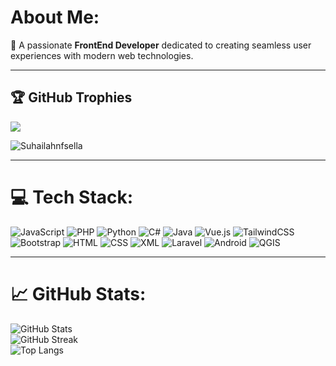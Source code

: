 # About Me:

👋 A passionate **FrontEnd Developer** dedicated to creating seamless user experiences with modern web technologies.

---

## 🏆 GitHub Trophies

![](https://github-profile-trophy.vercel.app/?username=Suhailahnfsella&theme=tokyonight&no-frame=false&no-bg=false&margin-w=4)

<p align="left"> <img src="https://komarev.com/ghpvc/?username=Suhailahnfsella&label=Profile%20views&color=0000FF&style=for-the-badge" alt="Suhailahnfsella" /> </p>

---

# 💻 Tech Stack:
![JavaScript](https://img.shields.io/badge/javascript-%23323330.svg?style=for-the-badge&logo=javascript&logoColor=%23F7DF1E)  ![PHP](https://img.shields.io/badge/php-%23777BB4.svg?style=for-the-badge&logo=php&logoColor=white)  ![Python](https://img.shields.io/badge/python-3670A0?style=for-the-badge&logo=python&logoColor=ffdd54)  ![C#](https://img.shields.io/badge/c%23-%23239120.svg?style=for-the-badge&logo=csharp&logoColor=white)  ![Java](https://img.shields.io/badge/java-%23ED8B00.svg?style=for-the-badge&logo=openjdk&logoColor=white)  ![Vue.js](https://img.shields.io/badge/vuejs-%2335495e.svg?style=for-the-badge&logo=vue-dot-js&logoColor=%234FC08D)  ![TailwindCSS](https://img.shields.io/badge/tailwindcss-%2338B2AC.svg?style=for-the-badge&logo=tailwind-css&logoColor=white)  ![Bootstrap](https://img.shields.io/badge/bootstrap-%23563D7C.svg?style=for-the-badge&logo=bootstrap&logoColor=white)  ![HTML](https://img.shields.io/badge/html5-%23E34F26.svg?style=for-the-badge&logo=html5&logoColor=white)  ![CSS](https://img.shields.io/badge/css3-%231572B6.svg?style=for-the-badge&logo=css3&logoColor=white)  ![XML](https://img.shields.io/badge/xml-%23f0db4f.svg?style=for-the-badge&logo=xml&logoColor=white)  ![Laravel](https://img.shields.io/badge/laravel-%23FF2D20.svg?style=for-the-badge&logo=laravel&logoColor=white)  ![Android](https://img.shields.io/badge/android-%233DDC84.svg?style=for-the-badge&logo=android&logoColor=white)  ![QGIS](https://img.shields.io/badge/qgis-%234C771F.svg?style=for-the-badge&logo=qgis&logoColor=white)

---

# 📈 GitHub Stats:

![GitHub Stats](https://github-readme-stats.vercel.app/api?username=Suhailahnfsella&show_icons=true&theme=tokyonight)  
![GitHub Streak](https://github-readme-streak-stats.herokuapp.com?user=Suhailahnfsella&theme=tokyonight&hide_border=true&mode=weekly)  
![Top Langs](https://github-readme-stats.vercel.app/api/top-langs/?username=Suhailahnfsella&layout=compact&theme=tokyonight)